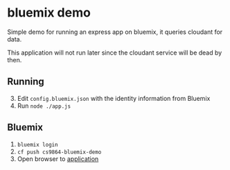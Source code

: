 # bluemix demo

Simple demo for running an express app on bluemix, it queries cloudant for data. 

This application will not run later since the cloudant service will be dead by then. 

## Running

3. Edit `config.bluemix.json` with the identity information from Bluemix
4. Run `node ./app.js`

## Bluemix

1. `bluemix login`
2. `cf push cs9864-bluemix-demo`
3. Open browser to [application](http://cs9864-bluemix-demo.mybluemix.net/)

